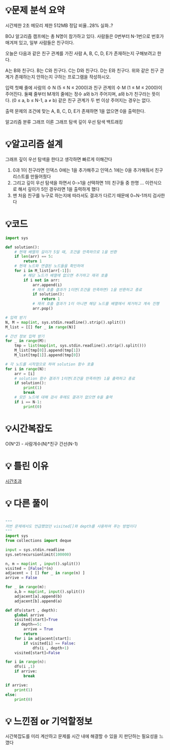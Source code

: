 # 💡**문제 분석 요약**

시간제한 2초
메모리 제한 512MB
정답 비율..28% 실화..?

BOJ 알고리즘 캠프에는 총 N명이 참가하고 있다. 사람들은 0번부터 N-1번으로 번호가 매겨져 있고, 일부 사람들은 친구이다.

오늘은 다음과 같은 친구 관계를 가진 사람 A, B, C, D, E가 존재하는지 구해보려고 한다.

A는 B와 친구다.
B는 C와 친구다.
C는 D와 친구다.
D는 E와 친구다.
위와 같은 친구 관계가 존재하는지 안하는지 구하는 프로그램을 작성하시오.

입력
첫째 줄에 사람의 수 N (5 ≤ N ≤ 2000)과 친구 관계의 수 M (1 ≤ M ≤ 2000)이 주어진다.
둘째 줄부터 M개의 줄에는 정수 a와 b가 주어지며, 
a와 b가 친구라는 뜻이다. (0 ≤ a, b ≤ N-1, a ≠ b) 같은 친구 관계가 두 번 이상 주어지는 경우는 없다.

출력
문제의 조건에 맞는 A, B, C, D, E가 존재하면 1을 없으면 0을 출력한다.

알고리즘 분류
그래프 이론
그래프 탐색
깊이 우선 탐색
백트래킹

# 💡**알고리즘 설계**

그래프 깊이 우선 탐색을 한다고 생각하면 빠르게 이해간다

1. 0과 1이 친구라면 인덱스 0에는 1을 추가해주고 인덱스 1에는 0을 추가해줘서 친구리스트를 만들어줬다
2. 그리고 깊이 우선 탐색을 하면서 0->1을 선택하면 1의 친구들 중 한명 ... 이런식으로 해서 깊이가 5인 경우라면 1을 출력하게 했다
3. 맨 처음 친구를 누구로 하는지에 따라서도 결과가 다르기 때문에 0~N-1까지 검사한다

# 💡코드

```python
import sys

def solution():
    # 현재 배열의 길이가 5일 때, 조건을 만족하므로 1을 반환
    if len(arr) == 5:
        return 1
    # 현재 노드와 연결된 노드들을 확인하며
    for i in M_list[arr[-1]]:
        # 해당 노드가 배열에 없으면 추가하고 재귀 호출
        if i not in arr:
            arr.append(i)
            # 재귀 호출 결과가 1이면(조건을 만족하면) 1을 반환하고 종료
            if solution():
                return 1
            # 재귀 호출 결과가 1이 아니면 해당 노드를 배열에서 제거하고 계속 진행
            arr.pop()

# 입력 받기
N, M = map(int, sys.stdin.readline().strip().split())
M_list = [[] for _ in range(N)]

# 간선 정보 입력 받기
for _ in range(M):
    tmp = list(map(int, sys.stdin.readline().strip().split()))
    M_list[tmp[0]].append(tmp[1])
    M_list[tmp[1]].append(tmp[0])

# 각 노드를 시작점으로 하여 solution 함수 호출
for i in range(N):
    arr = [i]
    # solution 함수 결과가 1이면(조건을 만족하면) 1을 출력하고 종료
    if solution():
        print(1)
        break
    # 모든 노드에 대해 검사 후에도 결과가 없으면 0을 출력
    if i == N-1:
        print(0)
```

# 💡시간복잡도
O(N^2) - 사람개수(N)*친구 간선(N-1)

# 💡 틀린 이유

[시간초과](https://velog.io/@ss-won/PS-%EB%B0%B1%EC%A4%80-13023-%EB%AC%B8%EC%A0%9C-%ED%92%80%EC%9D%B4)

# 💡 다른 풀이

```python

"""
저번 문제에서도 언급했었던 visited[]와 depth를 사용하여 푸는 방법이다
"""
import sys
from collections import deque

input = sys.stdin.readline
sys.setrecursionlimit(100000)

n, m = map(int , input().split())
visited = [False]*(n)
adjacent = [ [] for _ in range(n) ]
arrive = False

for _ in range(m):
    a,b = map(int, input().split())
    adjacent[a].append(b)
    adjacent[b].append(a)

def dfs(start , depth):
    global arrive
    visited[start]=True
    if depth==5:
        arrive = True
        return
    for i in adjacent[start]:
        if visited[i] == False:
            dfs(i , depth+1)
    visited[start]=False

for i in range(n):
    dfs(i ,1)
    if arrive:
        break

if arrive:
    print(1)
else:
    print(0)
```

# 💡 느낀점 or 기억할정보
시간복잡도를 미리 계산하고 문제를 시간 내에 해결할 수 있을 지 판단하는 필요성을 느꼈다
